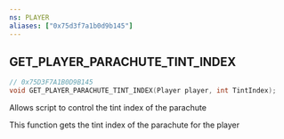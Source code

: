 ```yaml
---
ns: PLAYER
aliases: ["0x75d3f7a1b0d9b145"]
---
```

## GET_PLAYER_PARACHUTE_TINT_INDEX

```c
// 0x75D3F7A1B0D9B145
void GET_PLAYER_PARACHUTE_TINT_INDEX(Player player, int TintIndex);
```

Allows script to control the tint index of the parachute

This function gets the tint index of the parachute for the player

